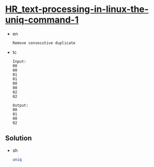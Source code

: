 # [HR_text-processing-in-linux-the-uniq-command-1](https://www.hackerrank.com/challenges/text-processing-in-linux-the-uniq-command-1)

* en

  ```en
  Remove consecutive duplicate
  ```

* tc

  ```tc
  Input:
  00
  00
  01
  01
  00
  00
  02
  02

  Output:
  00
  01
  00
  02
  ```

## Solution

* sh

  ```sh
  uniq
  ```
